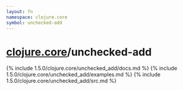 ```yaml
---
layout: fn
namespace: clojure.core
symbol: unchecked-add
---
```


# [clojure.core](../)/unchecked-add

{% include 1.5.0/clojure.core/unchecked_add/docs.md %}
{% include 1.5.0/clojure.core/unchecked_add/examples.md %}
{% include 1.5.0/clojure.core/unchecked_add/src.md %}

